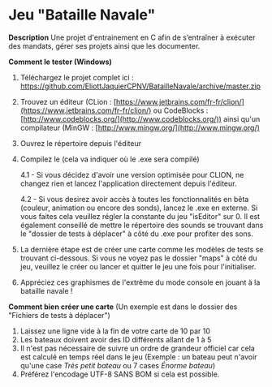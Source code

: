 # Jeu "Bataille Navale"
**Description**
Une projet d'entrainement en C afin de s’entraîner à exécuter des mandats, gérer ses projets ainsi que les documenter. 

**Comment le tester (Windows)**

 1. Téléchargez le projet complet ici : https://github.com/EliottJaquierCPNV/BatailleNavale/archive/master.zip
 2. Trouvez un éditeur (CLion : [https://www.jetbrains.com/fr-fr/clion/](https://www.jetbrains.com/fr-fr/clion/) ou CodeBlocks : [http://www.codeblocks.org/](http://www.codeblocks.org/)) ainsi qu'un compilateur (MinGW : [http://www.mingw.org/](http://www.mingw.org/)
 3. Ouvrez le répertoire depuis l'éditeur 
 4. Compilez le (cela va indiquer où le .exe sera compilé)
 
      4.1 - Si vous décidez d'avoir une version optimisée pour CLION, ne changez rien et lancez l'application directement depuis l'éditeur.
 
      4.2 - Si vous desirez avoir accès à toutes les fonctionnalités en bêta (couleur, animation ou encore des sonds), lancez le .exe en externe. Si vous faites cela veuillez régler la constante du jeu "isEditor" sur 0. Il est également conseillé de mettre le répertoire des sounds se trouvant dans le "dossier de tests à déplacer" à côté du .exe pour profiter des sons.
 
 5. La dernière étape est de créer une carte comme les modèles de tests se trouvant ci-dessous. Si vous ne voyez pas le dossier "maps" à côté du jeu, veuillez le créer ou lancer et quitter le jeu une fois pour l'initialiser.
 
 6. Appréciez ces graphismes de l'extrême du mode console en jouant à la bataille navale !

**Comment bien créer une carte**
(Un exemple est dans le dossier des "Fichiers de tests à déplacer")

1. Laissez une ligne vide à la fin de votre carte de 10 par 10
2. Les bateaux doivent avoir des ID différents allant de 1 à 5
3. Il n'est pas nécessaire de suivre un ordre de grandeur officiel car cela est calculé en temps réel dans le jeu (Exemple : un bateau peut n'avoir qu'une case _Très petit bateau_ ou 7 cases _Énorme bateau_)
4. Préférez l'encodage UTF-8 SANS BOM si cela est possible.

